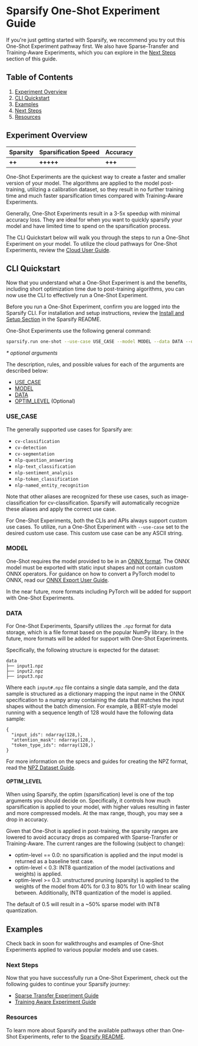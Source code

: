 <!--
Copyright (c) 2021 - present / Neuralmagic, Inc. All Rights Reserved.

Licensed under the Apache License, Version 2.0 (the "License");
you may not use this file except in compliance with the License.
You may obtain a copy of the License at

   http://www.apache.org/licenses/LICENSE-2.0

Unless required by applicable law or agreed to in writing,
software distributed under the License is distributed on an "AS IS" BASIS,
WITHOUT WARRANTIES OR CONDITIONS OF ANY KIND, either express or implied.
See the License for the specific language governing permissions and
limitations under the License.
-->

# Sparsify One-Shot Experiment Guide

If you're just getting started with Sparsify, we recommend you try out this One-Shot Experiment pathway first. 
We also have Sparse-Transfer and Training-Aware Experiments, which you can explore in the [Next Steps](#next-steps) section of this guide. 

## Table of Contents

1. [Experiment Overview](#experiment-overview)
2. [CLI Quickstart](#cli-quickstart)
4. [Examples](#examples)
5. [Next Steps](#next-steps)
6. [Resources](#resources)


## Experiment Overview

| Sparsity | Sparsification Speed | Accuracy |
|----------|----------------------|----------|
| **++**   | **+++++**            | **+++**  |

One-Shot Experiments are the quickest way to create a faster and smaller version of your model.
The algorithms are applied to the model post-training, utilizing a calibration dataset, so they result in no further training time and much faster sparsification times compared with Training-Aware Experiments.

Generally, One-Shot Experiments result in a 3-5x speedup with minimal accuracy loss.
They are ideal for when you want to quickly sparsify your model and have limited time to spend on the sparsification process.

The CLI Quickstart below will walk you through the steps to run a One-Shot Experiment on your model.
To utilize the cloud pathways for One-Shot Experiments, review the [Cloud User Guide](./cloud-user-guide.md).

## CLI Quickstart

Now that you understand what a One-Shot Experiment is and the benefits, including short optimization time due to post-training algorithms, you can now use the CLI to effectively run a One-Shot Experiment. 

Before you run a One-Shot Experiment, confirm you are logged into the Sparsify CLI. 
For installation and setup instructions, review the [Install and Setup Section](../README.md#1-install-and-setup) in the Sparsify README. 

One-Shot Experiments use the following general command:

```bash
sparsify.run one-shot --use-case USE_CASE --model MODEL --data DATA --optim-level OPTIM_LEVEL*
```

<i>* optional arguments</i>

The description, rules, and possible values for each of the arguments are described below:
- [USE_CASE](#use_case)
- [MODEL](#model)
- [DATA](#data)
- [OPTIM_LEVEL](#optim_level) (Optional)

### USE_CASE

The generally supported use cases for Sparsify are:
- `cv-classification`
- `cv-detection`
- `cv-segmentation`
- `nlp-question_answering`
- `nlp-text_classification`
- `nlp-sentiment_analysis`
- `nlp-token_classification`
- `nlp-named_entity_recognition`

Note that other aliases are recognized for these use cases, such as image-classification for cv-classification. 
Sparsify will automatically recognize these aliases and apply the correct use case.

For One-Shot Experiments, both the CLIs and APIs always support custom use cases. 
To utilize, run a One-Shot Experiment with `--use-case` set to the desired custom use case. 
This custom use case can be any ASCII string. 

### MODEL

One-Shot requires the model provided to be in an [ONNX format](https://onnx.ai/).
The ONNX model must be exported with static input shapes and not contain custom ONNX operators.
For guidance on how to convert a PyTorch model to ONNX, read our [ONNX Export User Guide](https://docs.neuralmagic.com/user-guides/onnx-export). 

In the near future, more formats including PyTorch will be added for support with One-Shot Experiments.

### DATA

For One-Shot Experiments, Sparsify utilizes the `.npz` format for data storage, which is a file format based on the popular NumPy library. 
In the future, more formats will be added for support with One-Shot Experiments.

Specifically, the following structure is expected for the dataset:
```text
data
├── input1.npz
├── input2.npz
├── input3.npz
```

Where each `input#.npz` file contains a single data sample, and the data sample is structured as a dictionary mapping the input name in the ONNX specification to a numpy array containing the data that matches the input shapes without the batch dimension.
For example, a BERT-style model running with a sequence length of 128 would have the following data sample:
```text
{
  "input_ids": ndarray(128,), 
  "attention_mask": ndarray(128,), 
  "token_type_ids": ndarray(128,)
}
```

For more information on the specs and guides for creating the NPZ format, read the [NPZ Dataset Guide](./datasets-guide.md#npz).

#### OPTIM_LEVEL

When using Sparsify, the optim (sparsification) level is one of the top arguments you should decide on. 
Specifically, it controls how much sparsification is applied to your model, with higher values resulting in faster and more compressed models. 
At the max range, though, you may see a drop in accuracy.

Given that One-Shot is applied in post-training, the sparsity ranges are lowered to avoid accuracy drops as compared with Sparse-Transfer or Training-Aware.
The current ranges are the following (subject to change):
- optim-level == 0.0: no sparsification is applied and the input model is returned as a baseline test case.
- optim-level < 0.3: INT8 quantization of the model (activations and weights) is applied.
- optim-level >= 0.3: unstructured pruning (sparsity) is applied to the weights of the model from 40% for 0.3 to 80% for 1.0 with linear scaling between. 
  Additionally, INT8 quantization of the model is applied.

The default of 0.5 will result in a ~50% sparse model with INT8 quantization.

## Examples

Check back in soon for walkthroughs and examples of One-Shot Experiments applied to various popular models and use cases.

### Next Steps 

Now that you have successfully run a One-Shot Experiment, check out the following guides to continue your Sparsify journey:
- [Sparse Transfer Experiment Guide](./sparse-transfer-experiment-guide.md)
- [Training Aware Experiment Guide](./training-aware-experiment-guide.md)

### Resources

To learn more about Sparsify and the available pathways other than One-Shot Experiments, refer to the [Sparsify README](../README.md).
